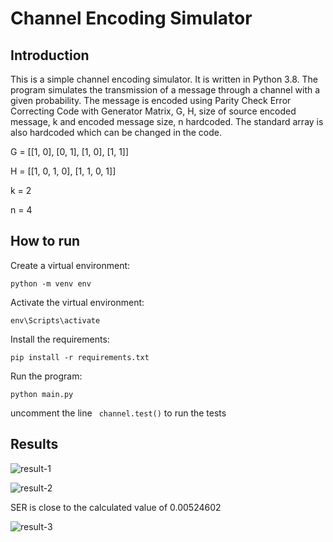 # Channel Encoding Simulator

## Introduction

This is a simple channel encoding simulator. It is written in Python 3.8. The program simulates the transmission of a message through a channel with a given probability. The message is encoded using Parity Check Error Correcting Code with Generator Matrix, G, H, size of source encoded message, k and encoded message size, n hardcoded. The standard array is also hardcoded which can be changed in the code. 

G = [[1, 0], [0, 1], [1, 0], [1, 1]]

H = [[1, 0, 1, 0], [1, 1, 0, 1]]

k = 2

n = 4

## How to run
Create a virtual environment:

``` python -m venv env ```

Activate the virtual environment:

``` env\Scripts\activate ```

Install the requirements:

``` pip install -r requirements.txt ```

Run the program:

``` python main.py ```

uncomment the line ``` channel.test()``` to run the tests


## Results
<!-- images/result-1.png -->
![result-1](./images/result-1.png)

![result-2](./images/result-2.png)

SER is close to the calculated value of 0.00524602

![result-3](./images/calc-1.png)
